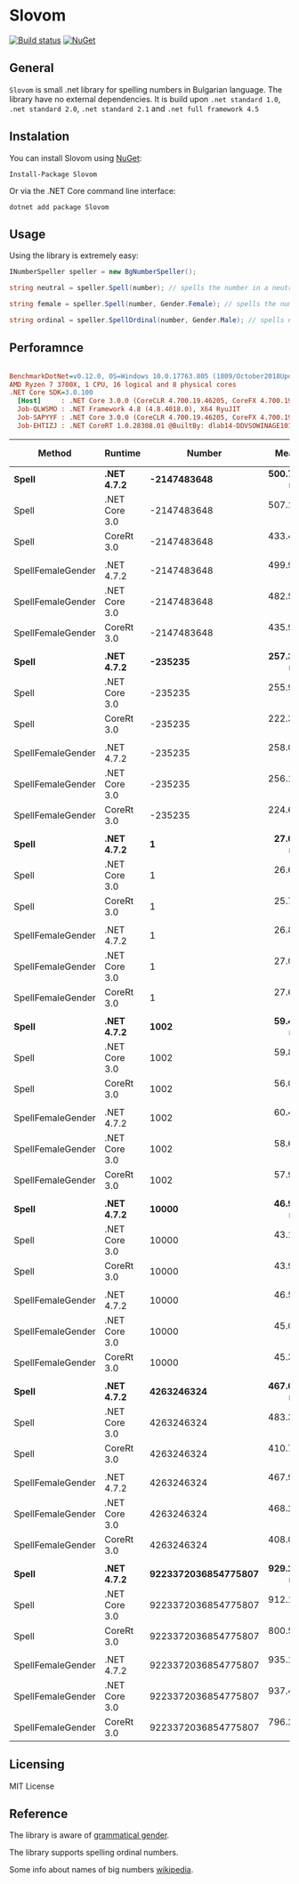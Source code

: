 # Slovom
[![Build status](https://ci.appveyor.com/api/projects/status/s0vgb4m8tv9ar7we?svg=true)](https://ci.appveyor.com/project/imalchev/slovom) [![NuGet](https://img.shields.io/nuget/v/Slovom.svg)](https://www.nuget.org/packages/Slovom)

## General
`Slovom` is small .net library for spelling numbers in Bulgarian language.
The library have no external dependencies.
It is build upon `.net standard 1.0`, `.net standard 2.0`, `.net standard 2.1` and `.net full framework 4.5`

## Instalation
You can install Slovom using [NuGet](https://www.nuget.org/packages/Slovom):
```
Install-Package Slovom
```
Or via the .NET Core command line interface:
```
dotnet add package Slovom
```

## Usage
Using the library is extremely easy:
	
```cs
INumberSpeller speller = new BgNumberSpeller();

string neutral = speller.Spell(number); // spells the number in a neutral gender

string female = speller.Spell(number, Gender.Female); // spells the number in female gender

string ordinal = speller.SpellOrdinal(number, Gender.Male); // spells number ordinal 
```

## Perforamnce

``` ini

BenchmarkDotNet=v0.12.0, OS=Windows 10.0.17763.805 (1809/October2018Update/Redstone5)
AMD Ryzen 7 3700X, 1 CPU, 16 logical and 8 physical cores
.NET Core SDK=3.0.100
  [Host]     : .NET Core 3.0.0 (CoreCLR 4.700.19.46205, CoreFX 4.700.19.46214), X64 RyuJIT
  Job-QLWSMO : .NET Framework 4.8 (4.8.4018.0), X64 RyuJIT
  Job-SAPYYF : .NET Core 3.0.0 (CoreCLR 4.700.19.46205, CoreFX 4.700.19.46214), X64 RyuJIT
  Job-EHTIZJ : .NET CoreRT 1.0.28308.01 @BuiltBy: dlab14-DDVSOWINAGE101 @Branch: master @Commit: 9a30f4b28cbba5d3f074a10e05fc63c537308ad7, X64 AOT

```
|            Method |       Runtime |              Number |      Mean |     Error |   StdDev | Ratio | RatioSD | Rank |  Gen 0 |  Gen 1 | Gen 2 | Allocated |
|------------------ |-------------- |-------------------- |----------:|----------:|---------:|------:|--------:|-----:|-------:|-------:|------:|----------:|
|             **Spell** |    **.NET 4.7.2** |         **-2147483648** | **500.78 ns** |  **6.394 ns** | **5.981 ns** |  **1.00** |    **0.00** |    **2** | **1.7376** |      **-** |     **-** |    **2279 B** |
|             Spell | .NET Core 3.0 |         -2147483648 | 507.10 ns |  9.873 ns | 9.697 ns |  1.01 |    0.02 |    2 | 0.2651 |      - |     - |    2224 B |
|             Spell |    CoreRt 3.0 |         -2147483648 | 433.47 ns |  2.512 ns | 2.227 ns |  0.87 |    0.01 |    1 | 0.2656 | 0.0005 |     - |    2224 B |
|                   |               |                     |           |           |          |       |         |      |        |        |       |           |
| SpellFemaleGender |    .NET 4.7.2 |         -2147483648 | 499.91 ns |  7.593 ns | 7.103 ns |  1.00 |    0.00 |    3 | 1.7376 |      - |     - |    2279 B |
| SpellFemaleGender | .NET Core 3.0 |         -2147483648 | 482.57 ns |  1.775 ns | 1.482 ns |  0.97 |    0.01 |    2 | 0.2651 |      - |     - |    2224 B |
| SpellFemaleGender |    CoreRt 3.0 |         -2147483648 | 435.97 ns |  2.908 ns | 2.720 ns |  0.87 |    0.01 |    1 | 0.2656 | 0.0005 |     - |    2224 B |
|                   |               |                     |           |           |          |       |         |      |        |        |       |           |
|             **Spell** |    **.NET 4.7.2** |             **-235235** | **257.34 ns** |  **3.102 ns** | **2.750 ns** |  **1.00** |    **0.00** |    **2** | **0.7648** |      **-** |     **-** |    **1003 B** |
|             Spell | .NET Core 3.0 |             -235235 | 255.91 ns |  1.606 ns | 1.341 ns |  0.99 |    0.01 |    2 | 0.1154 |      - |     - |     968 B |
|             Spell |    CoreRt 3.0 |             -235235 | 222.33 ns |  1.637 ns | 1.531 ns |  0.86 |    0.01 |    1 | 0.1156 |      - |     - |     968 B |
|                   |               |                     |           |           |          |       |         |      |        |        |       |           |
| SpellFemaleGender |    .NET 4.7.2 |             -235235 | 258.00 ns |  1.055 ns | 0.935 ns |  1.00 |    0.00 |    2 | 0.7648 |      - |     - |    1003 B |
| SpellFemaleGender | .NET Core 3.0 |             -235235 | 256.11 ns |  1.712 ns | 1.602 ns |  0.99 |    0.01 |    2 | 0.1154 |      - |     - |     968 B |
| SpellFemaleGender |    CoreRt 3.0 |             -235235 | 224.65 ns |  0.896 ns | 0.795 ns |  0.87 |    0.00 |    1 | 0.1156 |      - |     - |     968 B |
|                   |               |                     |           |           |          |       |         |      |        |        |       |           |
|             **Spell** |    **.NET 4.7.2** |                   **1** |  **27.00 ns** |  **0.085 ns** | **0.079 ns** |  **1.00** |    **0.00** |    **3** | **0.0245** |      **-** |     **-** |      **32 B** |
|             Spell | .NET Core 3.0 |                   1 |  26.65 ns |  0.078 ns | 0.069 ns |  0.99 |    0.00 |    2 | 0.0038 |      - |     - |      32 B |
|             Spell |    CoreRt 3.0 |                   1 |  25.71 ns |  0.080 ns | 0.075 ns |  0.95 |    0.01 |    1 | 0.0038 |      - |     - |      32 B |
|                   |               |                     |           |           |          |       |         |      |        |        |       |           |
| SpellFemaleGender |    .NET 4.7.2 |                   1 |  26.89 ns |  0.092 ns | 0.086 ns |  1.00 |    0.00 |    1 | 0.0245 |      - |     - |      32 B |
| SpellFemaleGender | .NET Core 3.0 |                   1 |  27.00 ns |  0.108 ns | 0.096 ns |  1.00 |    0.00 |    1 | 0.0038 |      - |     - |      32 B |
| SpellFemaleGender |    CoreRt 3.0 |                   1 |  27.62 ns |  0.153 ns | 0.143 ns |  1.03 |    0.01 |    2 | 0.0038 |      - |     - |      32 B |
|                   |               |                     |           |           |          |       |         |      |        |        |       |           |
|             **Spell** |    **.NET 4.7.2** |                **1002** |  **59.45 ns** |  **0.634 ns** | **0.593 ns** |  **1.00** |    **0.00** |    **2** | **0.1162** |      **-** |     **-** |     **152 B** |
|             Spell | .NET Core 3.0 |                1002 |  59.86 ns |  0.427 ns | 0.400 ns |  1.01 |    0.01 |    2 | 0.0172 |      - |     - |     144 B |
|             Spell |    CoreRt 3.0 |                1002 |  56.06 ns |  0.461 ns | 0.432 ns |  0.94 |    0.01 |    1 | 0.0172 |      - |     - |     144 B |
|                   |               |                     |           |           |          |       |         |      |        |        |       |           |
| SpellFemaleGender |    .NET 4.7.2 |                1002 |  60.41 ns |  0.632 ns | 0.591 ns |  1.00 |    0.00 |    2 | 0.1162 |      - |     - |     152 B |
| SpellFemaleGender | .NET Core 3.0 |                1002 |  58.69 ns |  0.378 ns | 0.316 ns |  0.97 |    0.01 |    1 | 0.0172 |      - |     - |     144 B |
| SpellFemaleGender |    CoreRt 3.0 |                1002 |  57.90 ns |  0.387 ns | 0.323 ns |  0.96 |    0.01 |    1 | 0.0172 |      - |     - |     144 B |
|                   |               |                     |           |           |          |       |         |      |        |        |       |           |
|             **Spell** |    **.NET 4.7.2** |               **10000** |  **46.91 ns** |  **0.230 ns** | **0.215 ns** |  **1.00** |    **0.00** |    **2** | **0.0918** |      **-** |     **-** |     **120 B** |
|             Spell | .NET Core 3.0 |               10000 |  43.16 ns |  0.200 ns | 0.187 ns |  0.92 |    0.01 |    1 | 0.0134 |      - |     - |     112 B |
|             Spell |    CoreRt 3.0 |               10000 |  43.94 ns |  0.821 ns | 0.768 ns |  0.94 |    0.02 |    1 | 0.0134 |      - |     - |     112 B |
|                   |               |                     |           |           |          |       |         |      |        |        |       |           |
| SpellFemaleGender |    .NET 4.7.2 |               10000 |  46.52 ns |  0.132 ns | 0.117 ns |  1.00 |    0.00 |    2 | 0.0918 |      - |     - |     120 B |
| SpellFemaleGender | .NET Core 3.0 |               10000 |  45.06 ns |  0.696 ns | 0.651 ns |  0.97 |    0.01 |    1 | 0.0134 |      - |     - |     112 B |
| SpellFemaleGender |    CoreRt 3.0 |               10000 |  45.34 ns |  0.299 ns | 0.249 ns |  0.97 |    0.01 |    1 | 0.0134 |      - |     - |     112 B |
|                   |               |                     |           |           |          |       |         |      |        |        |       |           |
|             **Spell** |    **.NET 4.7.2** |          **4263246324** | **467.03 ns** |  **1.681 ns** | **1.313 ns** |  **1.00** |    **0.00** |    **2** | **1.4935** |      **-** |     **-** |    **1958 B** |
|             Spell | .NET Core 3.0 |          4263246324 | 483.30 ns |  9.560 ns | 8.942 ns |  1.04 |    0.02 |    3 | 0.2265 | 0.0005 |     - |    1896 B |
|             Spell |    CoreRt 3.0 |          4263246324 | 410.73 ns |  5.675 ns | 5.309 ns |  0.88 |    0.01 |    1 | 0.2265 |      - |     - |    1896 B |
|                   |               |                     |           |           |          |       |         |      |        |        |       |           |
| SpellFemaleGender |    .NET 4.7.2 |          4263246324 | 467.92 ns |  6.027 ns | 5.637 ns |  1.00 |    0.00 |    2 | 1.4935 |      - |     - |    1958 B |
| SpellFemaleGender | .NET Core 3.0 |          4263246324 | 468.28 ns |  2.334 ns | 2.069 ns |  1.00 |    0.01 |    2 | 0.2265 |      - |     - |    1896 B |
| SpellFemaleGender |    CoreRt 3.0 |          4263246324 | 408.05 ns |  2.160 ns | 2.021 ns |  0.87 |    0.01 |    1 | 0.2265 |      - |     - |    1896 B |
|                   |               |                     |           |           |          |       |         |      |        |        |       |           |
|             **Spell** |    **.NET 4.7.2** | **9223372036854775807** | **929.21 ns** |  **8.189 ns** | **7.660 ns** |  **1.00** |    **0.00** |    **3** | **3.2377** |      **-** |     **-** |    **4245 B** |
|             Spell | .NET Core 3.0 | 9223372036854775807 | 912.10 ns |  8.501 ns | 7.099 ns |  0.98 |    0.01 |    2 | 0.4921 | 0.0010 |     - |    4120 B |
|             Spell |    CoreRt 3.0 | 9223372036854775807 | 800.59 ns |  6.132 ns | 5.436 ns |  0.86 |    0.01 |    1 | 0.4921 | 0.0010 |     - |    4120 B |
|                   |               |                     |           |           |          |       |         |      |        |        |       |           |
| SpellFemaleGender |    .NET 4.7.2 | 9223372036854775807 | 935.10 ns | 10.007 ns | 9.361 ns |  1.00 |    0.00 |    2 | 3.2377 |      - |     - |    4245 B |
| SpellFemaleGender | .NET Core 3.0 | 9223372036854775807 | 937.46 ns |  7.143 ns | 6.682 ns |  1.00 |    0.01 |    2 | 0.4921 | 0.0010 |     - |    4120 B |
| SpellFemaleGender |    CoreRt 3.0 | 9223372036854775807 | 796.29 ns |  3.946 ns | 3.498 ns |  0.85 |    0.01 |    1 | 0.4921 | 0.0010 |     - |    4120 B |

## Licensing
MIT License

## Reference
The library is aware of [grammatical gender](https://en.wikipedia.org/wiki/Grammatical_gender).

The library supports spelling ordinal numbers.

Some info about names of big numbers [wikipedia](https://bg.wikipedia.org/wiki/%D0%98%D0%BC%D0%B5%D0%BD%D0%B0_%D0%BD%D0%B0_%D1%87%D0%B8%D1%81%D0%BB%D0%B0%D1%82%D0%B0).
